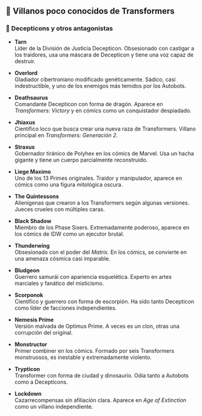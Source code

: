 ## 🤖 Villanos poco conocidos de Transformers

### 🦾 Decepticons y otros antagonistas

- **Tarn**  
  Líder de la División de Justicia Decepticon. Obsesionado con castigar a los traidores, usa una máscara de Decepticon y tiene una voz capaz de destruir.

- **Overlord**  
  Gladiador cibertroniano modificado genéticamente. Sádico, casi indestructible, y uno de los enemigos más temidos por los Autobots.

- **Deathsaurus**  
  Comandante Decepticon con forma de dragón. Aparece en *Transformers: Victory* y en cómics como un conquistador despiadado.

- **Jhiaxus**  
  Científico loco que busca crear una nueva raza de Transformers. Villano principal en *Transformers: Generación 2*.

- **Straxus**  
  Gobernador tiránico de Polyhex en los cómics de Marvel. Usa un hacha gigante y tiene un cuerpo parcialmente reconstruido.

- **Liege Maximo**  
  Uno de los 13 Primes originales. Traidor y manipulador, aparece en cómics como una figura mitológica oscura.

- **The Quintessons**  
  Alienígenas que crearon a los Transformers según algunas versiones. Jueces crueles con múltiples caras.

- **Black Shadow**  
  Miembro de los Phase Sixers. Extremadamente poderoso, aparece en los cómics de IDW como un ejecutor brutal.

- **Thunderwing**  
  Obsesionado con el poder del *Matrix*. En los cómics, se convierte en una amenaza cósmica casi imparable.

- **Bludgeon**  
  Guerrero samurái con apariencia esquelética. Experto en artes marciales y fanático del misticismo.

- **Scorponok**  
  Científico y guerrero con forma de escorpión. Ha sido tanto Decepticon como líder de facciones independientes.

- **Nemesis Prime**  
  Versión malvada de Optimus Prime. A veces es un clon, otras una corrupción del original.

- **Monstructor**  
  Primer combiner en los cómics. Formado por seis Transformers monstruosos, es inestable y extremadamente violento.

- **Trypticon**  
  Transformer con forma de ciudad y dinosaurio. Odia tanto a Autobots como a Decepticons.

- **Lockdown**  
  Cazarrecompensas sin afiliación clara. Aparece en *Age of Extinction* como un villano independiente.
